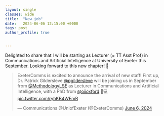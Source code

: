 ```yaml
---
layout: single
classes: wide
title:  "New job"
date:   2024-06-06 12:15:00 +0000
tags: post
author_profile: true


---
```


Delighted to share that I will be starting as Lecturer (≈ TT Asst Prof) in Communications and Artificial Intelligence at University of Exeter this September. Looking forward to this new chapter! 🥳

<blockquote class="twitter-tweet" data-dnt="true"><p lang="en" dir="ltr">ExeterComms is excited to announce the arrival of new staff! First up, Dr. Patrick Gildersleve <a href="https://twitter.com/pgildersleve?ref_src=twsrc%5Etfw">@pgildersleve</a> will be joining us in September from <a href="https://twitter.com/MethodologyLSE?ref_src=twsrc%5Etfw">@MethodologyLSE</a> as Lecturer in Communications and Artificial Intelligence, with a PhD from <a href="https://twitter.com/oiioxford?ref_src=twsrc%5Etfw">@oiioxford</a> 🤖💻 <a href="https://t.co/ryhKB4WEmB">pic.twitter.com/ryhKB4WEmB</a></p>&mdash; Communications @UniofExeter (@ExeterComms) <a href="https://twitter.com/ExeterComms/status/1798688178393743639?ref_src=twsrc%5Etfw">June 6, 2024</a></blockquote> <script async src="https://platform.twitter.com/widgets.js" charset="utf-8"></script> 